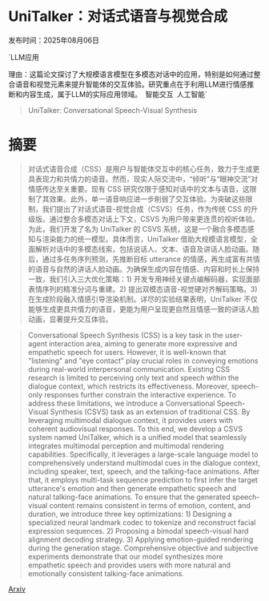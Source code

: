 # UniTalker：对话式语音与视觉合成

发布时间：2025年08月06日

`LLM应用

理由：这篇论文探讨了大规模语言模型在多模态对话中的应用，特别是如何通过整合语音和视觉元素来提升智能体的交互体验。研究重点在于利用LLM进行情感推断和内容生成，属于LLM的实际应用领域。` `智能交互` `人工智能`

> UniTalker: Conversational Speech-Visual Synthesis

# 摘要

> 对话式语音合成（CSS）是用户与智能体交互中的核心任务，致力于生成更具表现力和共情力的语音。然而，现实人际交流中，“倾听”与“眼神交流”对情感传达至关重要。现有 CSS 研究仅限于感知对话中的文本与语音，这限制了其效果。此外，单一语音响应进一步削弱了交互体验。为突破这些限制，我们提出了对话式语音-视觉合成（CSVS）任务，作为传统 CSS 的升级版。通过整合多模态对话上下文，CSVS 为用户带来更连贯的视听体验。为此，我们开发了名为 UniTalker 的 CSVS 系统，这是一个融合多模态感知与渲染能力的统一模型。具体而言，UniTalker 借助大规模语言模型，全面解析对话中的多模态线索，包括说话人、文本、语音及讲话人脸动画。随后，通过多任务序列预测，先推断目标 utterance 的情感，再生成富有共情的语音与自然的讲话人脸动画。为确保生成内容在情感、内容和时长上保持一致，我们引入三大优化策略：1) 开发专用神经关键点编解码器，实现面部表情序列的精准分词与重建。2) 提出双模态语音-视觉硬对齐解码策略。3) 在生成阶段融入情感引导渲染机制。详尽的实验结果表明，UniTalker 不仅能够生成更具共情力的语音，更能为用户呈现更自然且情感一致的讲话人脸动画，显著提升交互体验。

> Conversational Speech Synthesis (CSS) is a key task in the user-agent interaction area, aiming to generate more expressive and empathetic speech for users. However, it is well-known that "listening" and "eye contact" play crucial roles in conveying emotions during real-world interpersonal communication. Existing CSS research is limited to perceiving only text and speech within the dialogue context, which restricts its effectiveness. Moreover, speech-only responses further constrain the interactive experience. To address these limitations, we introduce a Conversational Speech-Visual Synthesis (CSVS) task as an extension of traditional CSS. By leveraging multimodal dialogue context, it provides users with coherent audiovisual responses. To this end, we develop a CSVS system named UniTalker, which is a unified model that seamlessly integrates multimodal perception and multimodal rendering capabilities. Specifically, it leverages a large-scale language model to comprehensively understand multimodal cues in the dialogue context, including speaker, text, speech, and the talking-face animations. After that, it employs multi-task sequence prediction to first infer the target utterance's emotion and then generate empathetic speech and natural talking-face animations. To ensure that the generated speech-visual content remains consistent in terms of emotion, content, and duration, we introduce three key optimizations: 1) Designing a specialized neural landmark codec to tokenize and reconstruct facial expression sequences. 2) Proposing a bimodal speech-visual hard alignment decoding strategy. 3) Applying emotion-guided rendering during the generation stage. Comprehensive objective and subjective experiments demonstrate that our model synthesizes more empathetic speech and provides users with more natural and emotionally consistent talking-face animations.

[Arxiv](https://arxiv.org/abs/2508.04585)